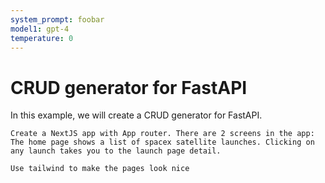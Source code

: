 ```yaml
---
system_prompt: foobar
model1: gpt-4
temperature: 0
---
```



# CRUD generator for FastAPI


In this example, we will create a CRUD generator for FastAPI.

```stub
Create a NextJS app with App router. There are 2 screens in the app:
The home page shows a list of spacex satellite launches. Clicking on any launch takes you to the launch page detail.
```

```stub
Use tailwind to make the pages look nice
```
